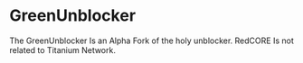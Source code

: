 # GreenUnblocker
The GreenUnblocker Is an Alpha Fork of the holy unblocker. RedCORE Is not related to Titanium Network.
